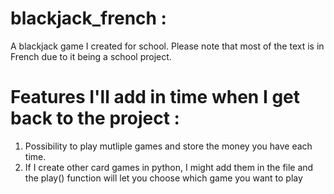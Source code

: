# blackjack_french :

A blackjack game I created for school. Please note that most of the text is in French due to it being a school project.

# Features I'll add in time when I get back to the project : 
  1. Possibility to play mutliple games and store the money you have each time.
  2. If I create other card games in python, I might add them in the file and the play() function will let you choose which game you want to play
